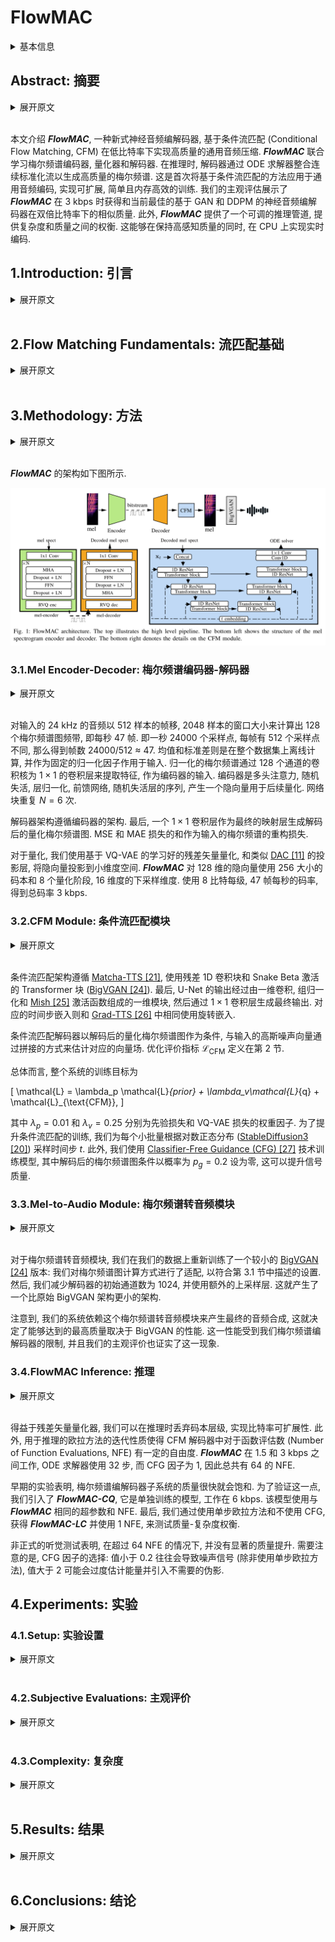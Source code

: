 # FlowMAC

<details>
<summary>基本信息</summary>

- 标题: "FlowMAC: Conditional Flow Matching for Audio Coding at Low Bit Rates"
- 作者: 
  - 01 Nicola Pia
  - 02 Martin Strauss
  - 03 Markus Multrus 
  - 04 Bernd Edler
- 链接: 
  - [ArXiv](https://arxiv.org/abs/2409.17635)
  - [Publication] Submitted to ICASSP 2025
  - [Github]
  - [Demo]
- 文件: 
  - [ArXiv](_PDF/2409.17635v1__FlowMAC__Conditional_Flow_Matching_for_Audio_Coding_at_Low_Bit_Rates.pdf)
  - [Publication] #TODO

</details>

## Abstract: 摘要

<details>
<summary>展开原文</summary>

This paper introduces ***FlowMAC***, a novel neural audio codec for high-quality general audio compression at low bit rates based on conditional flow matching (CFM). 
***FlowMAC*** jointly learns a mel spectrogram encoder, quantizer and decoder. 
At inference time the decoder integrates a continuous normalizing flow via an ODE solver to generate a high-quality mel spectrogram. 
This is the first time that a CFM-based approach is applied to general audio coding, enabling a scalable, simple and memory efficient training. 
Our subjective evaluations show that ***FlowMAC*** at 3 kbps achieves similar quality as state-of-the-art GAN-based and DDPM-based neural audio codecs at double the bit rate. 
Moreover, ***FlowMAC*** offers a tunable inference pipeline, which permits to trade off complexity and quality. 
This enables real-time coding on CPU, while maintaining high perceptual quality.

</details>
<br>

本文介绍 ***FlowMAC***, 一种新式神经音频编解码器, 基于条件流匹配 (Conditional Flow Matching, CFM) 在低比特率下实现高质量的通用音频压缩.
***FlowMAC*** 联合学习梅尔频谱编码器, 量化器和解码器.
在推理时, 解码器通过 ODE 求解器整合连续标准化流以生成高质量的梅尔频谱.
这是首次将基于条件流匹配的方法应用于通用音频编码, 实现可扩展, 简单且内存高效的训练.
我们的主观评估展示了 ***FlowMAC*** 在 3 kbps 时获得和当前最佳的基于 GAN 和 DDPM 的神经音频编解码器在双倍比特率下的相似质量.
此外, ***FlowMAC*** 提供了一个可调的推理管道, 提供复杂度和质量之间的权衡.
这能够在保持高感知质量的同时, 在 CPU 上实现实时编码.


## 1.Introduction: 引言

<details>
<summary>展开原文</summary>

In the modern digital world, audio codecs are used on a day-to-day basis, so every technological advancement can have a large impact.
In recent years, deep neural networks (DNNs) revolutionized the field of audio compression.
Early approaches~\cite{firstnn_coding,knet_coding,zhen2020efficientscalableneuralresidual} control the compression at via entropy-based losses and ensure good quality via reconstruction losses. 
With the advent of deep generative models the quality of neural codecs at bit rates lower than 12 kbps greatly improved. 

While for speech coding many different approaches were proven to be successful~\cite{wavenet_coding,lpcnet_coding,ssmgan,cascade_coding}, the general audio codec [SoundStream [8]](2021.07.07_SoundStream.md) established a new paradigm of training a residual [VQ-VAE [9]](../../Modules/VQ/2017.11.02_VQ-VAE.md) via an additional GAN loss end-to-end (e2e).
For this, a DNN-encoder extracts a learned latent, a residual VQ generates the bit stream, and a DNN-decoder synthesizes the audio.
All the modules are jointly learned via a combination of multiple spectral reconstruction, VQ-VAE codebook and commitment and adversarial losses.

Various improvements on the design of [SoundStream](2021.07.07_SoundStream.md) were proposed afterwards.
[EnCodec [10]](2022.10.24_EnCodec.md) used recurrent networks and an improved compression capability via entropy coding based on language models in the quantizer.
The [Descript-Audio-Codec (DAC) [11]](2023.06.11_Descript-Audio-Codec.md) achieved high quality extending on the model size, using innovative audio-specific activations~\cite{snake}, and scaling up the discriminator architecture.

The e2e VQ-GAN approach offers a great flexibility in the design and complexity of the codec~\cite{tfnet, [NESC [14]](NESC.md); [FunCodec [15]](2023.09.14_FunCodec.md)}.
However, it often entails a complicated and unstable training pipeline, which sometimes fails to meet quality expectations for challenging signal types, particularly at bit rates lower than 6 kbps.

**Denoising Diffusion Probabilistic Models (DDPMs)** were proposed recently for speech ~\cite{ladiffcodec} and general audio ([MBD [17]](MBD.md); [SemantiCodec [18]](2024.04.30_SemantiCodec.md)).
While [SemantiCodec [18]](2024.04.30_SemantiCodec.md) targets semantic coding at ultra low bit rates, [MultiBandDiffusion (MBD) [17]](MBD.md) is a decoder model that enables high-quality synthesis of the EnCodec latent at 1.5, 3 and 6 kbps for general audio.
This model uses a time-domain subband-based decoding scheme and achieves state-of-the-art quality for music.
The high complexity of this model makes it hard to use in embedded devices and its dependency on a pre-trained bit stream might limit its compression capabilities.

VQ-GANs entail a highly involved training pipeline and the existing DDPMs are computationally heavy models.
This demonstrates the need for a solution that is easy to train, while offering high quality performance at acceptable complexity.

Recently, a new paradigm to train continuous normalizing flows (CNFs) called [conditional flow matching (CFM) [19]](../Flow/2022.10.06_Flow_Matching.md) emerged and demonstrated state-of-the-art quality for both image ([StableDiffusion3 [20]](../Diffusion/2024.03.05_StableDiffusion3.md)) and audio generation ([Matcha-TTS [21]](../Flow/2023.09.06_Matcha-TTS.md); [P-Flow [22]](../Flow/P-Flow.md); [VoiceBox [23]](../Speech_LLM/2023.06.23_VoiceBox.md)).
This approach offers a simple training pipeline at much lower inference and training costs compared to DDPMs. 

In this work, we present the ***Flow Matching Audio Codec (FlowMAC)***, a new audio compression model for low bit rate coding of general audio at $24$ kHz audio based on CFM.
Our proposed approach learns a mel spectrogram encoder, residual VQ, and decoder via a combination of a simple reconstruction loss and the CFM objective.
The CFM-based decoder generates realistic mel spectrograms from the discrete latent, which is then converted to waveform domain via an efficient version of [BigVGAN [24]](../TTS3_Vocoder/2022.06.09_BigVGAN.md).
The model design is simple and the training pipeline is stable and efficient.

Our contributions can be summarized as follows: 
- We introduce ***FlowMAC***, a CFM-based mel spectrogram codec offering a simple and efficient training pipeline.
- Our listening test results demonstrate that ***FlowMAC*** achieves state-of-the-art quality at 3 kbps matching GAN-based and DDPM-based solutions at double the bit rate.
- We propose an efficient version of ***FlowMAC*** capable of coding at high quality and faster than real time on a CPU.

</details>
<br>

## 2.Flow Matching Fundamentals: 流匹配基础

<details>
<summary>展开原文</summary>

For neural audio coding, we learn an encoder-decoder architecture that compresses input mel spectrograms into a quantized bit stream.
We then use the information from this bit stream to condition a CFM-based mel spectrogram decoder for high-quality mel spectrogram generation.
To this end, we consider the distribution $q$ of mel spectrograms of the input audio signals and we learn a time-dependent vector field $\mathbf{u}_t$, whose flow transforms a Gaussian prior $p_0$ into $q$.

[Flow Matching [19]](../Flow/2022.10.06_Flow_Matching.md) describes a method to fit a time-dependent probability density path $p_t:[0,1] \times \mathbb{R}^d \rightarrow \mathbb{R}^{\ge 0}$ between a simple sampling distribution $p_0(\mathbf{x})$ and the target data distribution $q(\mathbf{x})$, where $t \in [0,1]$ and $\mathbf{x} \in \mathbb{R}^d$.
More precisely it defines a framework to train a CNF $\phi_t$ via learning its associated vector field $\mathbf{u}_t$ directly.

Following Section 4.1 in [Flow Matching [19]](../Flow/2022.10.06_Flow_Matching.md) we define 

\[
p_t(\mathbf{x}|\mathbf{x}_1) = \mathcal{N}\left(\mathbf{x}; \mu_t(\mathbf{x}_1), \sigma_t(\mathbf{x}_1)^2\mathbf{I}\right),
\]

where $\mathbf{x}_1\sim q(\mathbf{x}_1)$ sampled from the train set, $\mu_t(x) = t \mathbf{x}_1$, and $\sigma_t = 1 - (1 - \sigma_\text{min})t$ with $\sigma_\text{min} \ll 1$.
This defines a Gaussian path where $p_0$ is the standard Gaussian and $p_1$ is a Gaussian centered at $\mathbf{x}_1$ with small variance.
Theorem 3 in [Flow Matching [19]](../Flow/2022.10.06_Flow_Matching.md) shows that this probability path is generated by the Optimal Transport Conditional Vector Field

\[
\mathbf{u}_t(\mathbf{x}|\mathbf{x}_1) = \frac{\mathbf{x}_1 - (1 - \sigma_\text{min})\mathbf{x}}{1 - (1 - \sigma_\text{min})t}.
\]

This yields the conditional flow matching objective

\[
\begin{aligned}
	\mathcal{L}_{\textup{CFM}}(\theta) 
  &= \mathbb{E}_{t,q(\mathbf{x}_1),p_t(\mathbf{x}|\mathbf{x}_1)} \|\mathbf{v}_t(\mathbf{x};\theta) - \mathbf{u}_t(\mathbf{x}|\mathbf{x}_1)\|^2\\
	& = \mathbb{E}_{t,q(\mathbf{x}_1),p_0(\mathbf{x}_0)} \|\mathbf{v}_t(\mathbf{x};\theta) - \left(\mathbf{x}_1 - (1 - \sigma_\text{min})\mathbf{x}_0\right)\|^2
\end{aligned}
\]

where $\mathbf{v}_t(\mathbf{x}, \theta)$ denotes a DNN parametrized by $\theta$, the time step $t \sim \mathbb{U}[0,1]$ is sampled from a uniform distribution.

For our system the neural network $\mathbf{v}_t(\mathbf{x};\theta)$ is additionally conditioned on the decoded bit stream $c$ obtained from a learned mel spectrogram compression network.
During inference, $\mathbf{v}_t$ takes $c$ as input and a Gaussian noise sample $\mathbf{x}_0$ and outputs the derivatives of the corresponding CNF.
This flow is then integrated using an ODE solver, e.g. the Euler method.

</details>
<br>

## 3.Methodology: 方法

<details>
<summary>展开原文</summary>

The architecture of ***FlowMAC*** is illustrated in Fig.01.

</details>
<br>

***FlowMAC*** 的架构如下图所示.

![](Images/2024.09.26_FlowMAC_Fig.01.png)

### 3.1.Mel Encoder-Decoder: 梅尔频谱编码器-解码器

<details>
<summary>展开原文</summary>

The $128$ mel spectrogram bands are calculated on the input $24$ kHz audio with hop size $512$ and window of $2048$ samples, hence, yielding 47 frames per second.
Mean and standard deviations are calculated offline for the whole dataset and used as fixed normalization factors for the input.
The normalized mel spectrogram passes through a 1$\times$1 convolutional layer with 128 channels to extract features for the encoder.
The encoder is a sequence of multi-head attention (MHA), dropout, layer normalization, feed-forward and dropout layers, producing a latent vector to be quantized.
The network block is repeated $N=6$ times. 

The decoder architecture follows the same structure as the encoder.
Finally, a 1$\times$1 convolutional layer serves as a final projection layer to generate the decoded quantized mel spectrogram.
The sum of MSE and MAE losses ($\mathcal{L}_{prior}$) serves as reconstruction loss for the input mel spectrogram. 

For quantization we use a learned residual VQ based on [VQ-VAE [9]](../../Modules/VQ/2017.11.02_VQ-VAE.md), with projections to small dimensional spaces similar to [DAC [11]](2023.06.11_Descript-Audio-Codec.md).
***FlowMAC*** uses a codebook size of 256 and 8 quantizer stages and a downsampling dimension 16 for the 128-dimensional latent.
Using 8 bits per level with 47 frames per second results in a rounded total of 3 kbps.

</details>
<br>

对输入的 24 kHz 的音频以 512 样本的帧移, 2048 样本的窗口大小来计算出 128 个梅尔频谱图频带, 即每秒 47 帧.
即一秒 24000 个采样点, 每帧有 512 个采样点不同, 那么得到帧数 24000/512 ≈ 47.
均值和标准差则是在整个数据集上离线计算, 并作为固定的归一化因子作用于输入.
归一化的梅尔频谱通过 128 个通道的卷积核为 $1\times 1$ 的卷积层来提取特征, 作为编码器的输入.
编码器是多头注意力, 随机失活, 层归一化, 前馈网络, 随机失活层的序列, 产生一个隐向量用于后续量化.
网络块重复 $N=6$ 次.

解码器架构遵循编码器的架构.
最后, 一个 $1\times 1$ 卷积层作为最终的映射层生成解码后的量化梅尔频谱图.
MSE 和 MAE 损失的和作为输入的梅尔频谱的重构损失.

对于量化, 我们使用基于 VQ-VAE 的学习好的残差矢量量化, 和类似 [DAC [11]](2023.06.11_Descript-Audio-Codec.md) 的投影层, 将隐向量投影到小维度空间.
***FlowMAC*** 对 128 维的隐向量使用 256 大小的码本和 8 个量化阶段, 16 维度的下采样维度.
使用 8 比特每级, 47 帧每秒的码率, 得到总码率 3 kbps.

### 3.2.CFM Module: 条件流匹配模块

<details>
<summary>展开原文</summary>

The CFM architecture follows [Matcha-TTS [21]](../Flow/2023.09.06_Matcha-TTS.md) and uses a U-Net with residual 1D convolutional blocks and transformer blocks with snake beta activations ([BigVGAN [24]](../TTS3_Vocoder/2022.06.09_BigVGAN.md)).
Finally, the output of the U-Net passes through a 1D Block consisting of a 1D convolution, group normalization and a [Mish activation [25]](../../Modules/Activation/Mish.md), after which a 1$\times$1 convolutional layer creates the final output.
The corresponding time-step embeddings use a RoPE-Embedding as in [Grad-TTS [26]](../TTS2_Acoustic/2021.05.13_Grad-TTS.md).

The CFM decoder is conditioned on the decoded quantized mel spectrogram via concatenation to the input Gaussian noise to estimate the corresponding vector field.
The optimization criteria $\mathcal{L}_{\text{CFM}}$ is defined in Section 2. 

Overall, the training objective for the whole system is then

\[
	\mathcal{L} = \lambda_p \mathcal{L}_{prior} + \lambda_v\mathcal{L}_{q} + \mathcal{L}_{\text{CFM}},
\]

where $\lambda_p=0.01$ and $\lambda_v=0.25$ denote weighting factors for the prior and VQ-VAE loss ($\mathcal{L}_{q}$). 
To improve the CFM training, we sample the timestep $t$ according to a logit normal distribution ([StableDiffusion3 [20]](../Diffusion/2024.03.05_StableDiffusion3.md)) for each mini-batch.
In addition, we train our model with a [Classifier-Free Guidance (CFG) [27]](../Diffusion/Classifier-Free_Guidance.md) technique, where the decoded mel spectrogram condition is set to zero with a probability of $p_g=0.2$, which improves signal quality.

</details>
<br>

条件流匹配架构遵循 [Matcha-TTS [21]](../Flow/2023.09.06_Matcha-TTS.md), 使用残差 1D 卷积块和 Snake Beta 激活的 Transformer 块 ([BigVGAN [24]](../TTS3_Vocoder/2022.06.09_BigVGAN.md)).
最后, U-Net 的输出经过由一维卷积, 组归一化和 [Mish [25]](../../Modules/Activation/Mish.md) 激活函数组成的一维模块, 然后通过 $1\times 1$ 卷积层生成最终输出.
对应的时间步嵌入则和 [Grad-TTS [26]](../TTS2_Acoustic/2021.05.13_Grad-TTS.md) 中相同使用旋转嵌入.

条件流匹配解码器以解码后的量化梅尔频谱图作为条件, 与输入的高斯噪声向量通过拼接的方式来估计对应的向量场.
优化评价指标 $\mathcal{L}_{\text{CFM}}$ 定义在第 2 节.

总体而言, 整个系统的训练目标为

\[
	\mathcal{L} = \lambda_p \mathcal{L}_{prior} + \lambda_v\mathcal{L}_{q} + \mathcal{L}_{\text{CFM}},
\]

其中 $\lambda_p = 0.01$ 和 $\lambda_v = 0.25$ 分别为先验损失和 VQ-VAE 损失的权重因子.
为了提升条件流匹配的训练, 我们为每个小批量根据对数正态分布 ([StableDiffusion3 [20]](../Diffusion/2024.03.05_StableDiffusion3.md)) 采样时间步 $t$.
此外, 我们使用 [Classifier-Free Guidance (CFG) [27]](../Diffusion/Classifier-Free_Guidance.md) 技术训练模型, 其中解码后的梅尔频谱图条件以概率为 $p_g=0.2$ 设为零, 这可以提升信号质量.

### 3.3.Mel-to-Audio Module: 梅尔频谱转音频模块

<details>
<summary>展开原文</summary>

As mel-to-audio module, we re-train a smaller version of [BigVGAN [24]](../TTS3_Vocoder/2022.06.09_BigVGAN.md) on our data: We adapt the mel spectrogram calculation to fit the setting described in Section 3.1.
Then, we decrease the decoder initial channels to 1024 and use an additional upsampling layer.
This yields a smaller architecture than the original BigVGAN. 

Notice that the dependence of our system on this mel-to-audio module for the final audio synthesis leads to a highest achievable quality dictated by BigVGAN's performance.
This is saturated by our mel spectrogram codec and our subjective evaluations confirm this phenomenon.

</details>
<br>

对于梅尔频谱转音频模块, 我们在我们的数据上重新训练了一个较小的 [BigVGAN [24]](../TTS3_Vocoder/2022.06.09_BigVGAN.md) 版本: 我们对梅尔频谱图计算方式进行了适配, 以符合第 3.1 节中描述的设置.
然后, 我们减少解码器的初始通道数为 1024, 并使用额外的上采样层.
这就产生了一个比原始 BigVGAN 架构更小的架构.

注意到, 我们的系统依赖这个梅尔频谱转音频模块来产生最终的音频合成, 这就决定了能够达到的最高质量取决于 BigVGAN 的性能.
这一性能受到我们梅尔频谱编解码器的限制, 并且我们的主观评价也证实了这一现象.

### 3.4.FlowMAC Inference: 推理

<details>
<summary>展开原文</summary>

Thanks to the residual vector quantizer we achieve bit rate scalability via dropping out codebook levels at inference time.
Moreover, the iterative nature of the Euler method used for inference enables some freedom on the number of function evaluations (NFE) for the CFM decoder.
***FlowMAC*** works at 1.5 and 3 kbps, uses 32 steps for the ODE solver and factor 1 for the CFG, hence, leading to a total of 64 NFE. 

Early experimentation showed that the quality of the mel coder subsystem quickly saturates.
To test this, we introduce ***FlowMAC-CQ***, a separately trained model at 6 kbps.
For this we use the same hyperparameters and NFE as for ***FlowMAC***.
Finally, we test the quality-complexity trade-off via using a single step for the Euler method and no CFG, hence, obtaining ***FlowMAC-LC*** and using 1 NFE.

Informal listening showed that using more than 64 NFE did not bring significant improvement in quality.
Careful attention needs to be placed on the choice of the CFG factor: values smaller than 0.2 usually lead to noisy signals (except for the single-step Euler method) and values bigger that 2 overestimate the energy and introduce unwanted artifacts.

</details>
<br>

得益于残差矢量量化器, 我们可以在推理时丢弃码本层级, 实现比特率可扩展性.
此外, 用于推理的欧拉方法的迭代性质使得 CFM 解码器中对于函数评估数 (Number of Function Evaluations, NFE) 有一定的自由度.
***FlowMAC*** 在 1.5 和 3 kbps 之间工作, ODE 求解器使用 32 步, 而 CFG 因子为 1, 因此总共有 64 的 NFE.

早期的实验表明, 梅尔频谱编解码器子系统的质量很快就会饱和.
为了验证这一点, 我们引入了 ***FlowMAC-CQ***, 它是单独训练的模型, 工作在 6 kbps.
该模型使用与 ***FlowMAC*** 相同的超参数和 NFE.
最后, 我们通过使用单步欧拉方法和不使用 CFG, 获得 ***FlowMAC-LC*** 并使用 1 NFE, 来测试质量-复杂度权衡.

非正式的听觉测试表明, 在超过 64 NFE 的情况下, 并没有显著的质量提升.
需要注意的是, CFG 因子的选择: 值小于 0.2 往往会导致噪声信号 (除非使用单步欧拉方法), 值大于 2 可能会过度估计能量并引入不需要的伪影.

## 4.Experiments: 实验

### 4.1.Setup: 实验设置

<details>
<summary>展开原文</summary>

We train both ***FlowMAC*** and BigVGAN on a combination of the full [LibriTTS [28]](../../Datasets/2019.04.05_LibriTTS.md) clean and dev train subsets as in [BigVGAN [24]](../TTS3_Vocoder/2022.06.09_BigVGAN.md) and an internal music database consisting of $640$ hours of high-quality music of various genres.
The sampling rate for all data points was $24$ kHz.

BigVGAN was trained following the official implementation [Github [29]](https://github.com/NVIDIA/BigVGAN) for 1M iterations on a single A100 GPU. 
***FlowMAC*** was trained with the Adam optimizer with learning rate $10^{-4}$, a segment length of 2 s and batch size of 128 for 700k iterations on a single RTX3080.

</details>
<br>

### 4.2.Subjective Evaluations: 主观评价

<details>
<summary>展开原文</summary>

To evaluate the proposed system, we perform a [P.808 DCR [30]](../../Evaluations/P.808_DCR.md) listening test with naive listeners and a [MUSHRA [31]](../../Evaluations/MUSHRA.md) listening test with expert listeners. 
To this end, we design a test set of 12 items carefully selected to represent typical challenging signals for audio codecs.
The test set includes 4 clean and noisy speech samples (male, female, child and speech over music, including fast and emotional speech with varying prosody), 5 music items of various genres (including rock, pop, classical and electronic), and 3 out-of-distribution items (castanets, harpsichord and glockenspiel).

For the P.808 DCR test we compare ***FlowMAC*** to state-of-the-art DNN-based audio codecs and a well-known legacy codec.
We select the GAN-based audio codecs [DAC [11]](2023.06.11_Descript-Audio-Codec.md) and [EnCodec [10]](2022.10.24_EnCodec.md), and the DDPM-baseline [MBD [17]](MBD.md).
We use the official implementations and pre-trained weights for all those models ([MusicGen [32]](../Speech_LLM/2023.06.08_MusicGen.md) [Github](https://github.com/facebookresearch/audiocraft/); [DAC Github [33]](https://github.com/descriptinc/descript-audio-codec)).
We recognize that the training sets vary strongly between the conditions.
Still, we consider it useful to compare our system with well-established and robust codecs.

As a measure of the highest achievable quality with ***FlowMAC*** we include the copy-synthesis of the signals via BigVGAN.
As a benchmark legacy-condition we use an internal implementation of the [MPEG-D USAC Standard [34]](../../Evaluations/USAC.md).
This works on full-band audio, but we downsample the decoded signal to 24 kHz to more closely measure the differences in the codecs at this sample rate.
This puts USAC at a disadvantage and may result in lower scores for it.
As a lower anchor a low-pass filter with cutoff frequency of 3.5 kHz was used.

The P.808 DCR offers a good overall idea of the average quality of the different conditions in the test.
The MUSHRA test provides finer comparisons between a subset of the most promising conditions.
Therefore, BigVGAN, ***FlowMAC*** at 3 kbps, [DAC](2023.06.11_Descript-Audio-Codec.md) at 6 kbps, MBD at 6 kbps and USAC at 8 kbps are selected for the MUSHRA test.

</details>
<br>

### 4.3.Complexity: 复杂度

<details>
<summary>展开原文</summary>

We measure the complexity of the DNN-based codec systems included in the MUSHRA listening test and ***FlowMAC-LC*** in terms of numbers of parameters and real-time factor (RTF).
Table~\ref{tab:cx} summarizes the results.
The only condition able to generate the audio faster than real time is ***FlowMAC-LC***.
We do not report the complexity figures for USAC, but we notice it is significantly faster than the DNN-based codecs.
The implementation of the DNN codecs are not optimized for synthesis speed.
We notice that none of the codecs is able to operate at low algorithmic delay, hence faster than real time generation would not enable the application of these codecs in telecommunications.

</details>
<br>

## 5.Results: 结果

<details>
<summary>展开原文</summary>

Figure~\ref{fig:p808} illustrates the results of the P.808 DCR listening test with 46 listeners.
The results from the naive listeners confirm that both ***FlowMAC*** and ***FlowMAC-LC*** are the best models at 3 kbps, being on average on par with EnCodec and MBD at 6 kbps.
***FlowMAC*** at 1.5 kbps shows a significant quality drop, while no significant quality improvement is achieved by the 6 kbps version ***FlowMAC-CQ***.
As expected, the copy-synthesis with BigVGAN offers the highest achievable quality for our system.
***FlowMAC-LC***'s average rating are lower than the high-complexity version. Still, the test confirms that it is a competitive baseline.
For naive listeners the higher frequency resolution of [DAC](2023.06.11_Descript-Audio-Codec.md) 44.1 kHz at 8 kbps offers does not offer an advantage over the 24 kHz model.

Overall we notice that the all DNN conditions achieve comparable quality with the legacy USAC condition at similar bit rates, the only exception being ***FlowMAC*** at 3 kbps.

The results of the MUSHRA test with 14 listeners are illustrated in Figure~\ref{fig:mushra}.
While USAC 8 kbps has a quality advantage on average over the other codecs here, this test demonstrates that ***FlowMAC*** at 3 kbps performs similar to [DAC](2023.06.11_Descript-Audio-Codec.md) 6 kbps and both conditions outperform MBD 6 kbps.
We notice that the performance of the DNN-based codecs highly varies for different items in the test set.
In particular, ***FlowMAC*** performs poorly on the out-of-distribution test items, while its performance is on average comparable with [DAC](2023.06.11_Descript-Audio-Codec.md) for speech and music.
The copy-synthesis from BigVGAN performs best average and offers an measurement of the highest quality achievable with ***FlowMAC***.
We notice that these results more clearly highlight fine difference between the codecs, but are overall in accordance with our P.808 test results.

</details>
<br>

## 6.Conclusions: 结论

<details>
<summary>展开原文</summary>

This work proposed ***FlowMAC***, a low bit rate neural audio codec for high-quality coding at 3 kbps.
We present a novel approach for training and synthesis for a neural audio codec based on CFM.
Our subjective evaluations demonstrate that ***FlowMAC*** outperforms strong baselines while offering manageable complexity.

</details>
<br>

